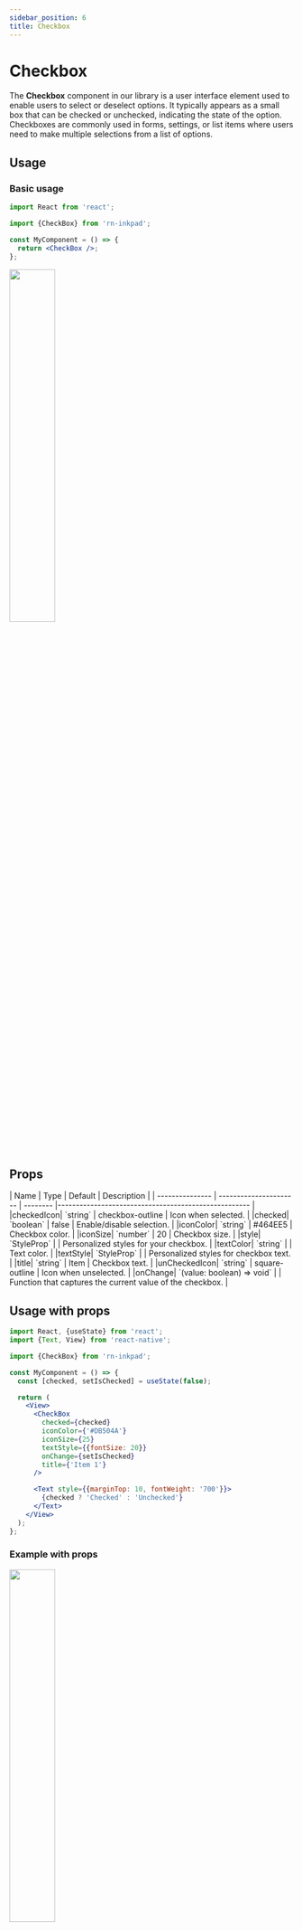 ```yaml
---
sidebar_position: 6
title: Checkbox
---
```


# Checkbox

The **Checkbox** component in our library is a user interface element used to enable users to select or deselect options. It typically appears as a small box that can be checked or unchecked, indicating the state of the option. Checkboxes are commonly used in forms, settings, or list items where users need to make multiple selections from a list of options.

## Usage

### Basic usage

```jsx
import React from 'react';

import {CheckBox} from 'rn-inkpad';

const MyComponent = () => {
  return <CheckBox />;
};
```

<img width="40%"  src="https://res.cloudinary.com/fercloudinary/image/upload/v1716306848/packages/checkbox/checkbox-simple_xz2qb8.png" />

## Props

<div class="table-responsive">
| Name | Type | Default | Description |
| --------------- | ---------------------- | -------- |----------------------------------------------------- |
|checkedIcon| `string` | checkbox-outline | Icon when selected. |
|checked| `boolean` | false | Enable/disable selection. |
|iconColor| `string` | #464EE5 | Checkbox color. |
|iconSize| `number` | 20 | Checkbox size. |
|style| `StyleProp<ViewStyle>` | | Personalized styles for your checkbox. |
|textColor| `string` |  | Text color. |
|textStyle| `StyleProp<TextStyle>` | | Personalized styles for checkbox text. |
|title| `string` | Item | Checkbox text. |
|unCheckedIcon| `string` | square-outline | Icon when unselected. |
|onChange| `(value: boolean) => void` | | Function that captures the current value of the checkbox. |
</div>

## Usage with props

```jsx
import React, {useState} from 'react';
import {Text, View} from 'react-native';

import {CheckBox} from 'rn-inkpad';

const MyComponent = () => {
  const [checked, setIsChecked] = useState(false);

  return (
    <View>
      <CheckBox
        checked={checked}
        iconColor={'#DB504A'}
        iconSize={25}
        textStyle={{fontSize: 20}}
        onChange={setIsChecked}
        title={'Item 1'}
      />

      <Text style={{marginTop: 10, fontWeight: '700'}}>
        {checked ? 'Checked' : 'Unchecked'}
      </Text>
    </View>
  );
};
```

### Example with props

<img width="40%"  src="https://res.cloudinary.com/fercloudinary/image/upload/v1716306848/packages/checkbox/checkbox-props_gyb5q6.gif" />
